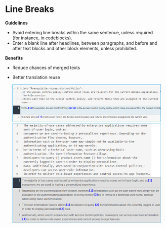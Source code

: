 # Line Breaks

**Guidelines**

* Avoid entering line breaks within the same sentence, unless required (for instance, in codeblocks).
* Enter a blank line after headlines, between paragraphs, and before and after text blocks and other block elements, unless prohibited.

**Benefits**

* Reduce chances of merged texts
* Better translation reuse

    ![line breaks 1](images/line_breaks_01.jpg)
    ![line breaks 2](images/line_breaks_02.jpg)
